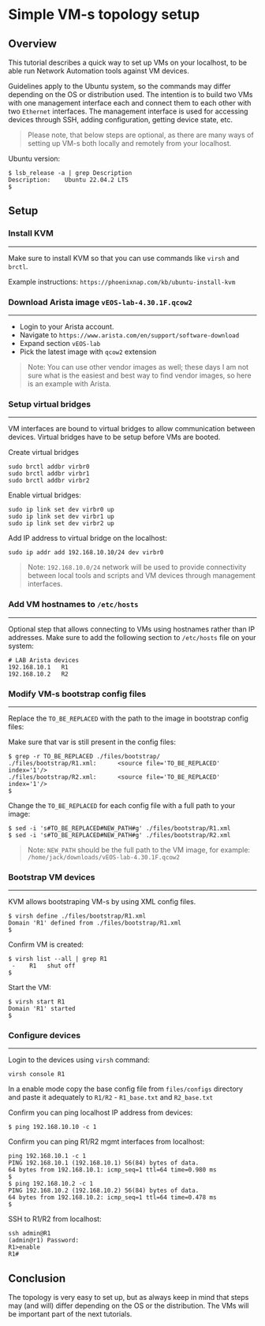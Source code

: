 # Simple VM-s topology setup

## Overview

This tutorial describes a quick way to set up VMs on your localhost, to be able run Network Automation tools against VM devices.

Guidelines apply to the Ubuntu system, so the commands may differ depending on the OS or distribution used. The intention is to build two VMs with one management interface each and connect them to each other with two `Ethernet` interfaces. The management interface is used for accessing devices through SSH, adding configuration, getting device state, etc.

> Please note, that below steps are optional, as there are many ways of setting up VM-s both locally and remotely from your localhost.

Ubuntu version:
```
$ lsb_release -a | grep Description
Description:    Ubuntu 22.04.2 LTS
$ 
```

## Setup

### Install KVM
---------------

Make sure to install KVM so that you can use commands like `virsh` and `brctl`.

Example instructions:
`https://phoenixnap.com/kb/ubuntu-install-kvm`


### Download Arista image `vEOS-lab-4.30.1F.qcow2`
--------------------------------------------------

* Login to your Arista account.
* Navigate to `https://www.arista.com/en/support/software-download`
* Expand section `vEOS-lab`
* Pick the latest image with `qcow2` extension

> Note: You can use other vendor images as well; these days I am not sure what is the easiest and best way to find vendor images, so here is an example with Arista. 


### Setup virtual bridges
-------------------------

VM interfaces are bound to virtual bridges to allow communication between devices. Virtual bridges have to be setup before VMs are booted.

Create virtual bridges
```
sudo brctl addbr virbr0
sudo brctl addbr virbr1
sudo brctl addbr virbr2
```

Enable virtual bridges:
```
sudo ip link set dev virbr0 up
sudo ip link set dev virbr1 up
sudo ip link set dev virbr2 up
```

Add IP address to virtual bridge on the localhost:
```
sudo ip addr add 192.168.10.10/24 dev virbr0
```

> Note: `192.168.10.0/24` network will be used to provide connectivity between local tools and scripts and VM devices through management interfaces.

### Add VM hostnames to `/etc/hosts`
------------------------------------

Optional step that allows connecting to VMs using hostnames rather than IP addresses.
Make sure to add the following section to `/etc/hosts` file on your system:
```
# LAB Arista devices
192.168.10.1   R1
192.168.10.2   R2
```

### Modify VM-s bootstrap config files
--------------------------------------

Replace the `TO_BE_REPLACED` with the path to the image in bootstrap config files:

Make sure that var is still present in the config files:
```
$ grep -r TO_BE_REPLACED ./files/bootstrap/
./files/bootstrap/R1.xml:      <source file='TO_BE_REPLACED' index='1'/>
./files/bootstrap/R2.xml:      <source file='TO_BE_REPLACED' index='1'/>
$
```

Change the `TO_BE_REPLACED` for each config file with a full path to your image:
```
$ sed -i 's#TO_BE_REPLACED#NEW_PATH#g' ./files/bootstrap/R1.xml
$ sed -i 's#TO_BE_REPLACED#NEW_PATH#g' ./files/bootstrap/R2.xml
```

> Note: `NEW_PATH` should be the full path to the VM image, for example: `/home/jack/downloads/vEOS-lab-4.30.1F.qcow2`


### Bootstrap VM devices
------------------------

KVM allows bootstraping VM-s by using XML config files. 

```
$ virsh define ./files/bootstrap/R1.xml
Domain 'R1' defined from ./files/bootstrap/R1.xml
$
```

Confirm VM is created:

```
$ virsh list --all | grep R1
 -    R1   shut off
$
```

Start the VM:

```
$ virsh start R1
Domain 'R1' started
$
```

### Configure devices
---------------------

Login to the devices using `virsh` command:
```
virsh console R1
```

In a enable mode copy the base config file from `files/configs` directory and paste it adequately to `R1/R2` - `R1_base.txt` and `R2_base.txt`


Confirm you can ping localhost IP address from devices:
```
$ ping 192.168.10.10 -c 1
```

Confirm you can ping R1/R2 mgmt interfaces from localhost:
```
ping 192.168.10.1 -c 1
PING 192.168.10.1 (192.168.10.1) 56(84) bytes of data.
64 bytes from 192.168.10.1: icmp_seq=1 ttl=64 time=0.980 ms
$
$ ping 192.168.10.2 -c 1
PING 192.168.10.2 (192.168.10.2) 56(84) bytes of data.
64 bytes from 192.168.10.2: icmp_seq=1 ttl=64 time=0.478 ms
$
```

SSH to R1/R2 from localhost:
```
ssh admin@R1
(admin@r1) Password: 
R1>enable
R1#
```

## Conclusion

The topology is very easy to set up, but as always keep in mind that steps may (and will) differ depending on the OS or the distribution. The VMs will be important part of the next tutorials.
